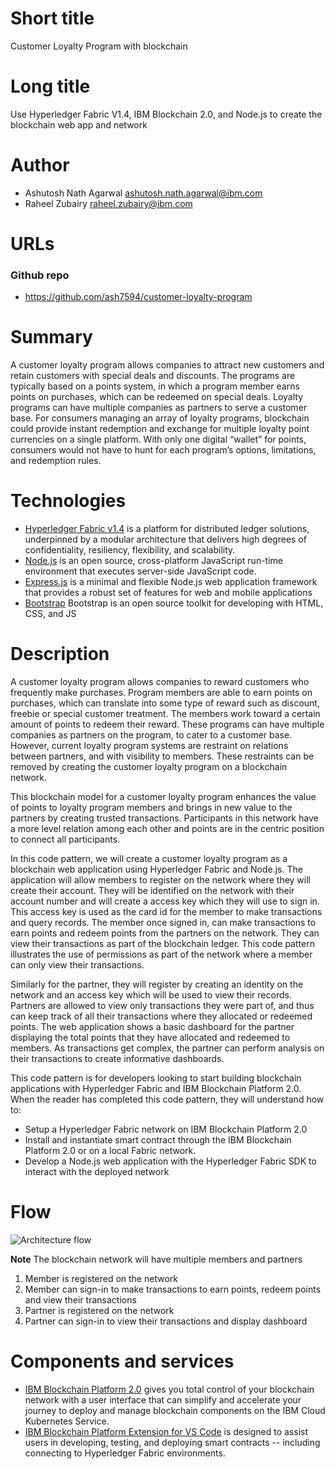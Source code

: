 # Short title

Customer Loyalty Program with blockchain

# Long title

Use Hyperledger Fabric V1.4, IBM Blockchain 2.0, and Node.js to create the blockchain web app and network

# Author

* Ashutosh Nath Agarwal <ashutosh.nath.agarwal@ibm.com>
* Raheel Zubairy <raheel.zubairy@ibm.com>

# URLs

### Github repo

* https://github.com/ash7594/customer-loyalty-program

# Summary

A customer loyalty program allows companies to attract new customers and retain customers with special deals and discounts. The programs are typically based on a points system, in which a program member earns points on purchases, which can be redeemed on special deals. Loyalty programs can have multiple companies as partners to serve a customer base. For consumers managing an array of loyalty programs, blockchain could provide instant redemption and exchange for multiple loyalty point currencies on a single platform. With only one digital “wallet” for points, consumers would not have to hunt for each program’s options, limitations, and redemption rules.

# Technologies

+ [Hyperledger Fabric v1.4](https://hyperledger-fabric.readthedocs.io) is a platform for distributed ledger solutions, underpinned by a modular architecture that delivers high degrees of confidentiality, resiliency, flexibility, and scalability.
+ [Node.js](https://nodejs.org) is an open source, cross-platform JavaScript run-time environment that executes server-side JavaScript code.
+ [Express.js](https://expressjs.com/) is a minimal and flexible Node.js web application framework that provides a robust set of features for web and mobile applications
+ [Bootstrap](https://getbootstrap.com/) Bootstrap is an open source toolkit for developing with HTML, CSS, and JS

# Description

A customer loyalty program allows companies to reward customers who frequently make purchases. Program members are able to earn points on purchases, which can translate into some type of reward such as discount, freebie or special customer treatment.  The members work toward a certain amount of points to redeem their reward.  These programs can have multiple companies as partners on the program, to cater to a customer base.  However, current loyalty program systems are restraint on relations between partners, and with visibility to members. These restraints can be removed by creating the customer loyalty program on a blockchain network.

This blockchain model for a customer loyalty program enhances the value of points to loyalty program members and brings in new value to the partners by creating trusted transactions. Participants in this network have a more level relation among each other and points are in the centric position to connect all participants.

In this code pattern, we will create a customer loyalty program as a blockchain web application using Hyperledger Fabric and Node.js. The application will allow members to register on the network where they will create their account.  They will be identified on the network with their account number and will create a access key which they will use to sign in.  This access key is used as the card id for the member to make transactions and query records.  The member once signed in, can make transactions to earn points and redeem points from the partners on the network. They can view their transactions as part of the blockchain ledger.  This code pattern illustrates the use of permissions as part of the network where a member can only view their transactions.

Similarly for the partner, they will register by creating an identity on the network and an access key which will be used to view their records.  Partners are allowed to view only transactions they were part of, and thus can keep track of all their transactions where they allocated or redeemed points.  The web application shows a basic dashboard for the partner displaying the total points that they have allocated and redeemed to members.  As transactions get complex, the partner can perform analysis on their transactions to create informative dashboards.

This code pattern is for developers looking to start building blockchain applications with Hyperledger Fabric and IBM Blockchain Platform 2.0. When the reader has completed this code pattern, they will understand how to:

* Setup a Hyperledger Fabric network on IBM Blockchain Platform 2.0
* Install and instantiate smart contract through the IBM Blockchain Platform 2.0 or on a local Fabric network.
* Develop a Node.js web application with the Hyperledger Fabric SDK to interact with the deployed network

# Flow

![Architecture flow](https://github.com/ash7594/customer-loyalty-program/blob/master/docs/doc-images/arch-flow.png?raw=true)

**Note** The blockchain network will have multiple members and partners

1. Member is registered on the network
2. Member can sign-in to make transactions to earn points, redeem points and view their transactions
3. Partner is registered on the network
4. Partner can sign-in to view their transactions and display dashboard

# Components and services

* [IBM Blockchain Platform 2.0](https://console.bluemix.net/docs/services/blockchain/howto/ibp-v2-deploy-iks.html#ibp-v2-deploy-iks) gives you total control of your blockchain network with a user interface that can simplify and accelerate your journey to deploy and manage blockchain components on the IBM Cloud Kubernetes Service.
* [IBM Blockchain Platform Extension for VS Code](https://marketplace.visualstudio.com/items?itemName=IBMBlockchain.ibm-blockchain-platform) is designed to assist users in developing, testing, and deploying smart contracts -- including connecting to Hyperledger Fabric environments.

